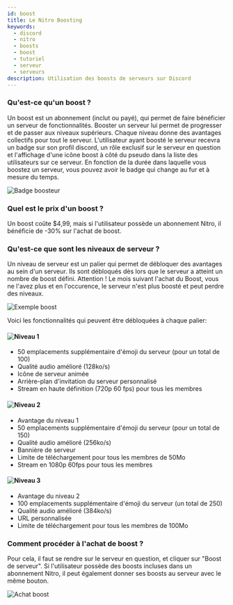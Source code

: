 ```yaml
---
id: boost
title: Le Nitro Boosting
keywords:
  - discord
  - nitro
  - boosts
  - boost
  - tutoriel
  - serveur
  - serveurs
description: Utilisation des boosts de serveurs sur Discord
---
```


### Qu'est-ce qu'un boost ?
Un boost est un abonnement (inclut ou payé), qui permet de faire bénéficier un serveur de fonctionnalités. Booster un serveur lui permet de progresser et de passer aux niveaux supérieurs. Chaque niveau donne des avantages collectifs pour tout le serveur. L'utilisateur ayant boosté le serveur recevra un badge sur son profil discord, un rôle exclusif sur le serveur en question et l'affichage d'une icône boost à côté du pseudo dans la liste des utilisateurs sur ce serveur. En fonction de la durée dans laquelle vous boostez un serveur, vous pouvez avoir le badge qui change au fur et à mesure du temps.

![Badge boosteur](https://i.discord.fr/jZ6.png)

### Quel est le prix d'un boost ?
Un boost coûte $4,99, mais si l'utilisateur possède un abonnement Nitro, il bénéficie de -30% sur l'achat de boost.

### Qu'est-ce que sont les niveaux de serveur ?
Un niveau de serveur est un palier qui permet de débloquer des avantages au sein d'un serveur. Ils sont débloqués dès lors que le serveur a atteint un nombre de boost défini.
Attention ! Le mois suivant l'achat du Boost, vous ne l'avez plus et en l'occurence, le serveur n'est plus boosté et peut perdre des niveaux.

![Exemple boost](https://i.discord.fr/fda.png)

Voici les fonctionnalités qui peuvent être débloquées à chaque palier:

#### ![Niveau 1](https://i.discord.fr/Mqp.png)
* 50 emplacements supplémentaire d'émoji du serveur (pour un total de 100)
* Qualité audio amélioré (128ko/s)
* Icône de serveur animée
* Arrière-plan d'invitation du serveur personnalisé
* Stream en haute définition (720p 60 fps) pour tous les membres

#### ![Niveau 2](https://i.discord.fr/2tw.png)
* Avantage du niveau 1
* 50 emplacements supplémentaire d'émoji du serveur (pour un total de 150)
* Qualité audio amélioré (256ko/s)
* Bannière de serveur
* Limite de téléchargement pour tous les membres de 50Mo
* Stream en 1080p 60fps pour tous les membres

#### ![Niveau 3](https://i.discord.fr/NDb.png)
* Avantage du niveau 2
* 100 emplacements supplémentaire d'émoji du serveur (un total de 250)
* Qualité audio amélioré (384ko/s)
* URL personnalisée
* Limite de téléchargement pour tous les membres de 100Mo

### Comment procéder à l'achat de boost ?
Pour cela, il faut se rendre sur le serveur en question, et cliquer sur "Boost de serveur". Si l'utilisateur possède des boosts incluses dans un abonnement Nitro, il peut également donner ses boosts au serveur avec le même bouton.

![Achat boost](https://i.discord.fr/Qel.gif)
